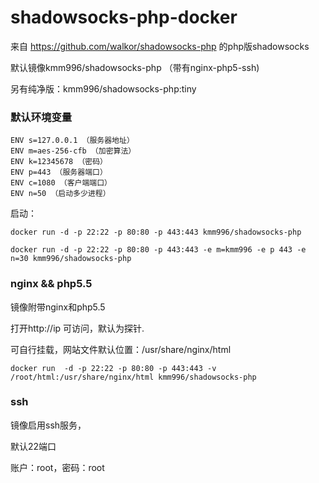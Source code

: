 # shadowsocks-php-docker

来自 https://github.com/walkor/shadowsocks-php 的php版shadowsocks

默认镜像kmm996/shadowsocks-php （带有nginx-php5-ssh)

另有纯净版：kmm996/shadowsocks-php:tiny

### 默认环境变量

```
ENV s=127.0.0.1 （服务器地址）
ENV m=aes-256-cfb （加密算法）
ENV k=12345678 （密码）
ENV p=443 （服务器端口）
ENV c=1080 （客户端端口）
ENV n=50 （启动多少进程）
```
启动：
```
docker run -d -p 22:22 -p 80:80 -p 443:443 kmm996/shadowsocks-php

docker run -d -p 22:22 -p 80:80 -p 443:443 -e m=kmm996 -e p 443 -e n=30 kmm996/shadowsocks-php
```
### nginx && php5.5

镜像附带nginx和php5.5

打开http://ip 可访问，默认为探针.

可自行挂载，网站文件默认位置：/usr/share/nginx/html

```
docker run  -d -p 22:22 -p 80:80 -p 443:443 -v /root/html:/usr/share/nginx/html kmm996/shadowsocks-php
```
### ssh

镜像启用ssh服务，

默认22端口

账户：root，密码：root
